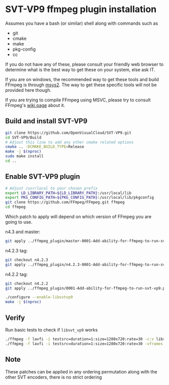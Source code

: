 # SVT-VP9 ffmpeg plugin installation

Assumes you have a bash (or similar) shell along with commands such as

- git
- cmake
- make
- pkg-config
- cc

If you do not have any of these, please consult your friendly web browser to determine what is the best way to get these on your system, else ask IT.

If you are on windows, the recommended way to get these tools and build FFmpeg is through [msys2](https://www.msys2.org/). The way to get these specific tools will not be provided here though.

If you are trying to compile FFmpeg using MSVC, please try to consult FFmpeg's [wiki page](https://trac.ffmpeg.org/wiki/CompilationGuide/MSVC) about it.

## Build and install SVT-VP9

```bash
git clone https://github.com/OpenVisualCloud/SVT-VP9.git
cd SVT-VP9/Build
# Adjust this line to add any other cmake related options
cmake .. -DCMAKE_BUILD_TYPE=Release
make -j $(nproc)
sudo make install
cd ..
```

## Enable SVT-VP9 plugin

```bash
# Adjust /usr/local to your chosen prefix
export LD_LIBRARY_PATH=${LD_LIBRARY_PATH}:/usr/local/lib
export PKG_CONFIG_PATH=${PKG_CONFIG_PATH}:/usr/local/lib/pkgconfig
git clone https://github.com/FFmpeg/FFmpeg.git ffmpeg
cd ffmpeg
```

Which patch to apply will depend on which version of FFmpeg you are going to use.

n4.3 and master:

```bash
git apply ../ffmpeg_plugin/master-0001-Add-ability-for-ffmpeg-to-run-svt-vp9.patch
```

n4.2.3 tag:

```bash
git checkout n4.2.3
git apply ../ffmpeg_plugin/n4.2.3-0001-Add-ability-for-ffmpeg-to-run-svt-vp9.patch
```

n4.2.2 tag:

```bash
git checkout n4.2.2
git apply ../ffmpeg_plugin/0001-Add-ability-for-ffmpeg-to-run-svt-vp9.patch
```

```bash
./configure --enable-libsvtvp9
make -j $(nproc)
```

## Verify

Run basic tests to check if `libsvt_vp9` works

```bash
./ffmpeg -f lavfi -i testsrc=duration=1:size=1280x720:rate=30 -c:v libsvt_vp9 -rc 1 -b:v 10M -preset 1 -y test.ivf
./ffmpeg -f lavfi -i testsrc=duration=1:size=1280x720:rate=30 -vframes 1000 -c:v libsvt_vp9 -y test.mp4
```

## Note

These patches can be applied in any ordering permutation along with the other SVT encoders, there is no strict ordering
